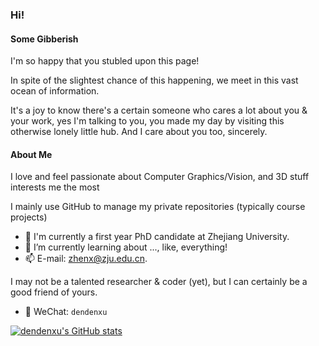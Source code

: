 ### Hi!

#### Some Gibberish

I'm so happy that you stubled upon this page!

In spite of the slightest chance of this happening, we meet in this vast ocean of information.

It's a joy to know there's a certain someone who cares a lot about you & your work, yes I'm talking to you, you made my day by visiting this otherwise lonely little hub. And I care about you too, sincerely.

#### About Me

I love and feel passionate about Computer Graphics/Vision, and 3D stuff interests me the most

I mainly use GitHub to manage my private repositories (typically course projects)

- 🔭 I'm currently a first year PhD candidate at Zhejiang University.
- 🌱 I’m currently learning about ..., like, everything!
- 📫 E-mail: [zhenx@zju.edu.cn](mailto://zhenx@zju.edu.cn).

I may not be a talented researcher & coder (yet), but I can certainly be a good friend of yours.

- 💬 WeChat: `dendenxu`

<!--
**dendenxu/dendenxu** is a ✨ _special_ ✨ repository because its `README.md` (this file) appears on your GitHub profile.

Here are some ideas to get you started:

- 🔭 I’m currently working on ...
- 🌱 I’m currently learning ...
- 👯 I’m looking to collaborate on ...
- 🤔 I’m looking for help with ...
- 💬 Ask me about ...
- 📫 How to reach me: ...
- 😄 Pronouns: ...
- ⚡ Fun fact: ...
-->

[![dendenxu's GitHub stats](https://github-readme-stats.vercel.app/api?username=dendenxu&count_private=true&show_icons=true&theme=onedark)
](https://github.com/dendenxu/github-readme-stats)

<!-- [![Top Langs](https://github-readme-stats.vercel.app/api/top-langs/?username=dendenxu&count_private=true&show_icons=true&theme=onedark)](https://github.com/dendenxu/github-readme-stats) -->
